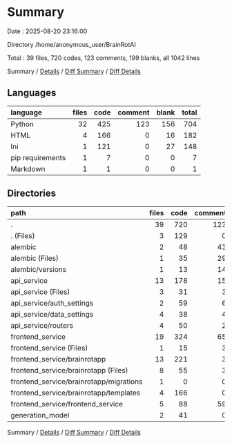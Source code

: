 # Summary

Date : 2025-08-20 23:16:00

Directory /home/anonymous_user/BrainRotAI

Total : 39 files,  720 codes, 123 comments, 199 blanks, all 1042 lines

Summary / [Details](details.md) / [Diff Summary](diff.md) / [Diff Details](diff-details.md)

## Languages
| language | files | code | comment | blank | total |
| :--- | ---: | ---: | ---: | ---: | ---: |
| Python | 32 | 425 | 123 | 156 | 704 |
| HTML | 4 | 166 | 0 | 16 | 182 |
| Ini | 1 | 121 | 0 | 27 | 148 |
| pip requirements | 1 | 7 | 0 | 0 | 7 |
| Markdown | 1 | 1 | 0 | 0 | 1 |

## Directories
| path | files | code | comment | blank | total |
| :--- | ---: | ---: | ---: | ---: | ---: |
| . | 39 | 720 | 123 | 199 | 1,042 |
| . (Files) | 3 | 129 | 0 | 27 | 156 |
| alembic | 2 | 48 | 43 | 25 | 116 |
| alembic (Files) | 1 | 35 | 29 | 17 | 81 |
| alembic/versions | 1 | 13 | 14 | 8 | 35 |
| api_service | 13 | 178 | 15 | 55 | 248 |
| api_service (Files) | 3 | 31 | 3 | 9 | 43 |
| api_service/auth_settings | 2 | 59 | 6 | 11 | 76 |
| api_service/data_settings | 4 | 38 | 4 | 21 | 63 |
| api_service/routers | 4 | 50 | 2 | 14 | 66 |
| frontend_service | 19 | 324 | 65 | 85 | 474 |
| frontend_service (Files) | 1 | 15 | 3 | 5 | 23 |
| frontend_service/brainrotapp | 13 | 221 | 3 | 36 | 260 |
| frontend_service/brainrotapp (Files) | 8 | 55 | 3 | 19 | 77 |
| frontend_service/brainrotapp/migrations | 1 | 0 | 0 | 1 | 1 |
| frontend_service/brainrotapp/templates | 4 | 166 | 0 | 16 | 182 |
| frontend_service/frontend_service | 5 | 88 | 59 | 44 | 191 |
| generation_model | 2 | 41 | 0 | 7 | 48 |

Summary / [Details](details.md) / [Diff Summary](diff.md) / [Diff Details](diff-details.md)